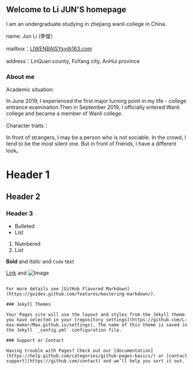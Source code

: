 ## Welcome to Li JUN'S homepage

I am an undergraduate studying in zhejiang wanli college in China.

name:    Jun Li  (李俊）

mailbox：LIWENBAISYsy@163.com

address：LinQuan county, FuYang city, AnHui province
### About me

Academic situation:

In June 2019, I experienced the first major turning point in my life - college entrance examination.Then in September 2019, I officially entered Wanli college and became a member of Wanli college.

Character traits：

In front of strangers, I may be a person who is not sociable. In the crowd, I tend to be the most silent one. But in front of friends, I have a different look。

# Header 1
## Header 2
### Header 3

- Bulleted
- List

1. Numbered
2. List

**Bold** and _Italic_ and `Code` text

[Link](url) and ![Image](src)
```

For more details see [GitHub Flavored Markdown](https://guides.github.com/features/mastering-markdown/).

### Jekyll Themes

Your Pages site will use the layout and styles from the Jekyll theme you have selected in your [repository settings](https://github.com/L-max-maker/Max.github.io/settings). The name of this theme is saved in the Jekyll `_config.yml` configuration file.

### Support or Contact

Having trouble with Pages? Check out our [documentation](https://help.github.com/categories/github-pages-basics/) or [contact support](https://github.com/contact) and we’ll help you sort it out.
